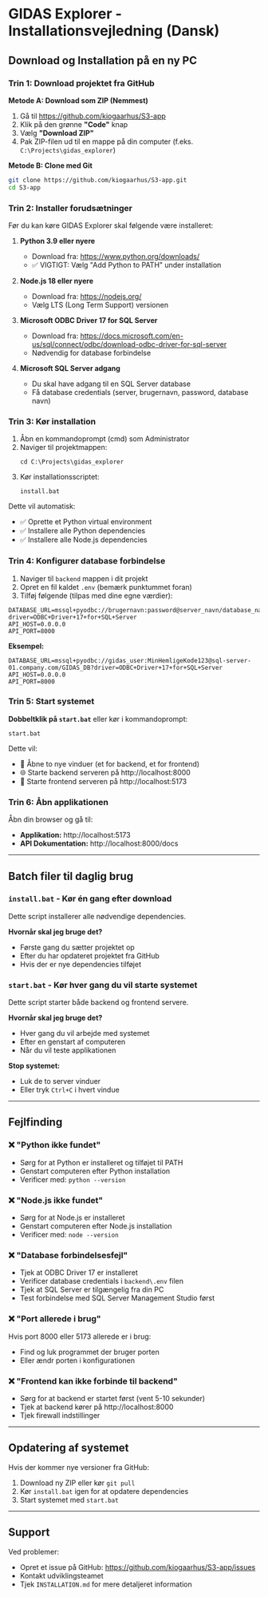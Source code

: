 # GIDAS Explorer - Installationsvejledning (Dansk)

## Download og Installation på en ny PC

### Trin 1: Download projektet fra GitHub

**Metode A: Download som ZIP (Nemmest)**
1. Gå til https://github.com/kiogaarhus/S3-app
2. Klik på den grønne **"Code"** knap
3. Vælg **"Download ZIP"**
4. Pak ZIP-filen ud til en mappe på din computer (f.eks. `C:\Projects\gidas_explorer`)

**Metode B: Clone med Git**
```bash
git clone https://github.com/kiogaarhus/S3-app.git
cd S3-app
```

### Trin 2: Installer forudsætninger

Før du kan køre GIDAS Explorer skal følgende være installeret:

1. **Python 3.9 eller nyere**
   - Download fra: https://www.python.org/downloads/
   - ✅ VIGTIGT: Vælg "Add Python to PATH" under installation

2. **Node.js 18 eller nyere**
   - Download fra: https://nodejs.org/
   - Vælg LTS (Long Term Support) versionen

3. **Microsoft ODBC Driver 17 for SQL Server**
   - Download fra: https://docs.microsoft.com/en-us/sql/connect/odbc/download-odbc-driver-for-sql-server
   - Nødvendig for database forbindelse

4. **Microsoft SQL Server adgang**
   - Du skal have adgang til en SQL Server database
   - Få database credentials (server, brugernavn, password, database navn)

### Trin 3: Kør installation

1. Åbn en kommandoprompt (cmd) som Administrator
2. Naviger til projektmappen:
   ```
   cd C:\Projects\gidas_explorer
   ```
3. Kør installationsscriptet:
   ```
   install.bat
   ```

Dette vil automatisk:
- ✅ Oprette et Python virtual environment
- ✅ Installere alle Python dependencies
- ✅ Installere alle Node.js dependencies

### Trin 4: Konfigurer database forbindelse

1. Naviger til `backend` mappen i dit projekt
2. Opret en fil kaldet `.env` (bemærk punktummet foran)
3. Tilføj følgende (tilpas med dine egne værdier):

```env
DATABASE_URL=mssql+pyodbc://brugernavn:password@server_navn/database_navn?driver=ODBC+Driver+17+for+SQL+Server
API_HOST=0.0.0.0
API_PORT=8000
```

**Eksempel:**
```env
DATABASE_URL=mssql+pyodbc://gidas_user:MinHemligeKode123@sql-server-01.company.com/GIDAS_DB?driver=ODBC+Driver+17+for+SQL+Server
API_HOST=0.0.0.0
API_PORT=8000
```

### Trin 5: Start systemet

**Dobbeltklik på `start.bat`** eller kør i kommandoprompt:
```
start.bat
```

Dette vil:
- 🚀 Åbne to nye vinduer (et for backend, et for frontend)
- 🌐 Starte backend serveren på http://localhost:8000
- 🎨 Starte frontend serveren på http://localhost:5173

### Trin 6: Åbn applikationen

Åbn din browser og gå til:
- **Applikation:** http://localhost:5173
- **API Dokumentation:** http://localhost:8000/docs

---

## Batch filer til daglig brug

### `install.bat` - Kør én gang efter download
Dette script installerer alle nødvendige dependencies.

**Hvornår skal jeg bruge det?**
- Første gang du sætter projektet op
- Efter du har opdateret projektet fra GitHub
- Hvis der er nye dependencies tilføjet

### `start.bat` - Kør hver gang du vil starte systemet
Dette script starter både backend og frontend servere.

**Hvornår skal jeg bruge det?**
- Hver gang du vil arbejde med systemet
- Efter en genstart af computeren
- Når du vil teste applikationen

**Stop systemet:**
- Luk de to server vinduer
- Eller tryk `Ctrl+C` i hvert vindue

---

## Fejlfinding

### ❌ "Python ikke fundet"
- Sørg for at Python er installeret og tilføjet til PATH
- Genstart computeren efter Python installation
- Verificer med: `python --version`

### ❌ "Node.js ikke fundet"
- Sørg for at Node.js er installeret
- Genstart computeren efter Node.js installation
- Verificer med: `node --version`

### ❌ "Database forbindelsesfejl"
- Tjek at ODBC Driver 17 er installeret
- Verificer database credentials i `backend\.env` filen
- Tjek at SQL Server er tilgængelig fra din PC
- Test forbindelse med SQL Server Management Studio først

### ❌ "Port allerede i brug"
Hvis port 8000 eller 5173 allerede er i brug:
- Find og luk programmet der bruger porten
- Eller ændr porten i konfigurationen

### ❌ "Frontend kan ikke forbinde til backend"
- Sørg for at backend er startet først (vent 5-10 sekunder)
- Tjek at backend kører på http://localhost:8000
- Tjek firewall indstillinger

---

## Opdatering af systemet

Hvis der kommer nye versioner fra GitHub:

1. Download ny ZIP eller kør `git pull`
2. Kør `install.bat` igen for at opdatere dependencies
3. Start systemet med `start.bat`

---

## Support

Ved problemer:
- Opret et issue på GitHub: https://github.com/kiogaarhus/S3-app/issues
- Kontakt udviklingsteamet
- Tjek `INSTALLATION.md` for mere detaljeret information
